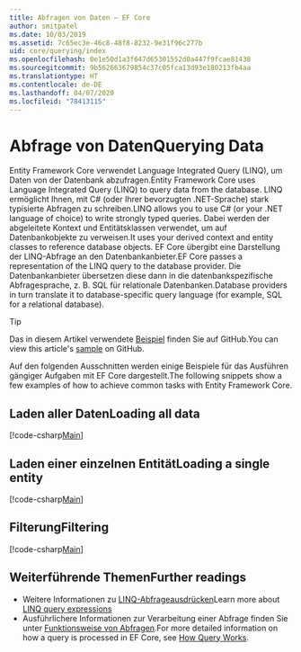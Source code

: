 ```yaml
---
title: Abfragen von Daten – EF Core
author: smitpatel
ms.date: 10/03/2019
ms.assetid: 7c65ec3e-46c8-48f8-8232-9e31f96c277b
uid: core/querying/index
ms.openlocfilehash: 0e1e50d1a3f647d65301552d0a447f9fcae81438
ms.sourcegitcommit: 9b562663679854c37c05fca13d93e180213fb4aa
ms.translationtype: HT
ms.contentlocale: de-DE
ms.lasthandoff: 04/07/2020
ms.locfileid: "78413115"
---
```

# <a name="querying-data"></a><span data-ttu-id="f246d-102">Abfrage von Daten</span><span class="sxs-lookup"><span data-stu-id="f246d-102">Querying Data</span></span>

<span data-ttu-id="f246d-103">Entity Framework Core verwendet Language Integrated Query (LINQ), um Daten von der Datenbank abzufragen.</span><span class="sxs-lookup"><span data-stu-id="f246d-103">Entity Framework Core uses Language Integrated Query (LINQ) to query data from the database.</span></span> <span data-ttu-id="f246d-104">LINQ ermöglicht Ihnen, mit C# (oder Ihrer bevorzugten .NET-Sprache) stark typisierte Abfragen zu schreiben.</span><span class="sxs-lookup"><span data-stu-id="f246d-104">LINQ allows you to use C# (or your .NET language of choice) to write strongly typed queries.</span></span> <span data-ttu-id="f246d-105">Dabei werden der abgeleitete Kontext und Entitätsklassen verwendet, um auf Datenbankobjekte zu verweisen.</span><span class="sxs-lookup"><span data-stu-id="f246d-105">It uses your derived context and entity classes to reference database objects.</span></span> <span data-ttu-id="f246d-106">EF Core übergibt eine Darstellung der LINQ-Abfrage an den Datenbankanbieter.</span><span class="sxs-lookup"><span data-stu-id="f246d-106">EF Core passes a representation of the LINQ query to the database provider.</span></span> <span data-ttu-id="f246d-107">Die Datenbankanbieter übersetzen diese dann in die datenbankspezifische Abfragesprache, z. B. SQL für relationale Datenbanken.</span><span class="sxs-lookup"><span data-stu-id="f246d-107">Database providers in turn translate it to database-specific query language (for example, SQL for a relational database).</span></span>

> [!TIP]
> <span data-ttu-id="f246d-108">Das in diesem Artikel verwendete [Beispiel](https://github.com/dotnet/EntityFramework.Docs/tree/master/samples/core/Querying) finden Sie auf GitHub.</span><span class="sxs-lookup"><span data-stu-id="f246d-108">You can view this article's [sample](https://github.com/dotnet/EntityFramework.Docs/tree/master/samples/core/Querying) on GitHub.</span></span>

<span data-ttu-id="f246d-109">Auf den folgenden Ausschnitten werden einige Beispiele für das Ausführen gängiger Aufgaben mit EF Core dargestellt.</span><span class="sxs-lookup"><span data-stu-id="f246d-109">The following snippets show a few examples of how to achieve common tasks with Entity Framework Core.</span></span>

## <a name="loading-all-data"></a><span data-ttu-id="f246d-110">Laden aller Daten</span><span class="sxs-lookup"><span data-stu-id="f246d-110">Loading all data</span></span>

[!code-csharp[Main](../../../samples/core/Querying/Basics/Sample.cs#LoadingAllData)]

## <a name="loading-a-single-entity"></a><span data-ttu-id="f246d-111">Laden einer einzelnen Entität</span><span class="sxs-lookup"><span data-stu-id="f246d-111">Loading a single entity</span></span>

[!code-csharp[Main](../../../samples/core/Querying/Basics/Sample.cs#LoadingSingleEntity)]

## <a name="filtering"></a><span data-ttu-id="f246d-112">Filterung</span><span class="sxs-lookup"><span data-stu-id="f246d-112">Filtering</span></span>

[!code-csharp[Main](../../../samples/core/Querying/Basics/Sample.cs#Filtering)]

## <a name="further-readings"></a><span data-ttu-id="f246d-113">Weiterführende Themen</span><span class="sxs-lookup"><span data-stu-id="f246d-113">Further readings</span></span>

- <span data-ttu-id="f246d-114">Weitere Informationen zu [LINQ-Abfrageausdrücken](/dotnet/csharp/programming-guide/concepts/linq/basic-linq-query-operations)</span><span class="sxs-lookup"><span data-stu-id="f246d-114">Learn more about [LINQ query expressions](/dotnet/csharp/programming-guide/concepts/linq/basic-linq-query-operations)</span></span>
- <span data-ttu-id="f246d-115">Ausführlichere Informationen zur Verarbeitung einer Abfrage finden Sie unter [Funktionsweise von Abfragen](xref:core/querying/how-query-works).</span><span class="sxs-lookup"><span data-stu-id="f246d-115">For more detailed information on how a query is processed in EF Core, see [How Query Works](xref:core/querying/how-query-works).</span></span>
